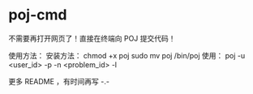 # poj-cmd

不需要再打开网页了！直接在终端向 POJ 提交代码！

使用方法：
安装方法：
    chmod +x poj
    sudo mv poj /bin/poj
使用：
    poj -u <user_id> -p <password> -n <problem_id> -l <language> <file>

更多 README ，有时间再写 -.-
